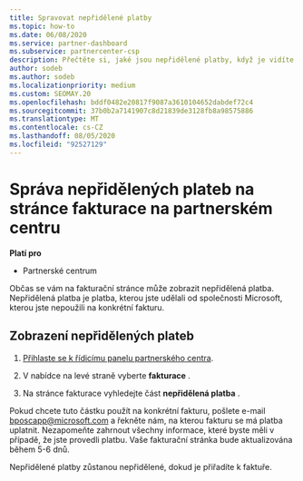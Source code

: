 ```yaml
---
title: Spravovat nepřidělené platby
ms.topic: how-to
ms.date: 06/08/2020
ms.service: partner-dashboard
ms.subservice: partnercenter-csp
description: Přečtěte si, jaké jsou nepřidělené platby, když je vidíte na stránce fakturace na partnerském centru. Přečtěte si také, jak je použít na faktury.
author: sodeb
ms.author: sodeb
ms.localizationpriority: medium
ms.custom: SEOMAY.20
ms.openlocfilehash: bddf0482e20817f9087a3610104652dabdef72c4
ms.sourcegitcommit: 37b0b2a7141907c8d21839de3128fb8a98575886
ms.translationtype: MT
ms.contentlocale: cs-CZ
ms.lasthandoff: 08/05/2020
ms.locfileid: "92527129"
---
```

# <a name="manage-unallocated-payments-on-your-partner-center-billing-page"></a>Správa nepřidělených plateb na stránce fakturace na partnerském centru

**Platí pro**

- Partnerské centrum

Občas se vám na fakturační stránce může zobrazit nepřidělená platba. Nepřidělená platba je platba, kterou jste udělali od společnosti Microsoft, kterou jste nepoužili na konkrétní fakturu.

## <a name="to-view-your-unallocated-payments"></a>Zobrazení nepřidělených plateb

1. [Přihlaste se k řídicímu panelu partnerského centra](https://partner.microsoft.com/dashboard/home).

2. V nabídce na levé straně vyberte **fakturace** .

3. Na stránce fakturace vyhledejte část **nepřidělená platba** . 

Pokud chcete tuto částku použít na konkrétní fakturu, pošlete e-mail bposcapp@microsoft.com a řekněte nám, na kterou fakturu se má platba uplatnit. Nezapomeňte zahrnout všechny informace, které byste měli v případě, že jste provedli platbu. Vaše fakturační stránka bude aktualizována během 5-6 dnů. 

Nepřidělené platby zůstanou nepřidělené, dokud je přiřadíte k faktuře. 
